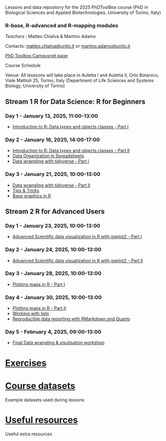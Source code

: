 Lessons and data repository for the 2025 PhDToolBox course (PhD in Biological Sciences and Applied Biotechnologies, University of Torino, Italy)

### R-base, R-advanced and R-mapping modules

*Teachers* : Matteo Chialva & Martino Adamo

Contacts: matteo.chialva@unito.it or martino.adamo@unito.it

[PhD Toolbox Campusnet page](https://dott-sbba.campusnet.unito.it/do/corsi.pl/Show?_id=1aqy)

Course Schedule

Venue: All lesssons will take place in Auletta I and Auletta II, Orto Botanico, Viale Mattioli 25, Torino, Italy (Department of Life Sciences and Systems Biology, University of Torino)

## Stream 1 R for Data Science: R for Beginners

### Day 1 - January 13, 2025, 11:00-13:00
- [Introduction to R: Data types and objects classes - Part I](https://github.com/mchialva/PhDToolbox2025/blob/main/Lessons%2FStream_1%2FLesson_1_RBasics.pdf)

### Day 2 - January 16, 2025, 14:00-17:00
- [Introduction to R: Data types and objects classes - Part II](https://github.com/mchialva/PhDToolbox2025/blob/main/Lessons%2FStream_1%2FLesson_1_RBasics.pdf)
- [Data Organization in Spreadsheets](
https://github.com/mchialva/PhDToolbox2025/blob/main/Lessons%2FStream_1%2FLesson_2_spreadsheets.pdf)
- [Data wrangling with tidyverse - Part I](https://github.com/mchialva/PhDToolbox2025/blob/main/Lessons/Stream_1/Lesson_2_data_wrangling.pdf)

### Day 3 - January 21, 2025, 10:00-13:00
- [Data wrangling with tidyverse - Part II](https://github.com/mchialva/PhDToolbox2025/blob/main/Lessons/Stream_1/Lesson_2_data_wrangling.pdf)
- [Tips & Tricks](https://github.com/mchialva/PhDToolbox2025/blob/main/Lessons/Stream_1/Lesson_3_tips.pdf)
- [Base graphics  in R](https://github.com/mchialva/PhDToolbox2025/blob/main/Lessons/Stream_1/Lesson_3_basegraphics.pdf)

## Stream 2 R for Advanced Users

### Day 1 - January 23, 2025, 10:00-13:00
- [Advanced Scientific data visualization in R with ggplot2 - Part I](https://github.com/mchialva/PhDToolbox2025/blob/main/Lessons/Stream_2/Lesson_1_ggplot2.pdf)

### Day 2 - January 24, 2025, 10:00-13:00
- [Advanced Scientific data visualization in R with ggplot2 - Part II](https://github.com/mchialva/PhDToolbox2025/blob/main/Lessons/Stream_2/Lesson_1_ggplot2.pdf)

### Day 3 - January 28, 2025, 10:00-13:00
- [Plotting maps in R - Part I](https://github.com/mchialva/PhDToolbox2025/blob/main/Lessons/Stream_2/Lesson_2_rmapping.pdf)

### Day 4 - January 30, 2025, 10:00-13:00
- [Plotting maps in R - Part II](https://github.com/mchialva/PhDToolbox2025/blob/main/Lessons/Stream_2/Lesson_2_rmapping.pdf)
- [Working with lists](https://github.com/mchialva/PhDToolbox2025/blob/main/Lessons/Stream_2/Lesson_3_lists.pdf)
- [Reproducible data reporting with RMarkdown and Quarto](https://github.com/mchialva/PhDToolbox2025/blob/main/Lessons/Stream_2/Lesson_3_rmarkdown.pdf)

### Day 5 - February 4, 2025, 09:00-13:00
- [Final Data wrangling & visulisation workshop](https://github.com/mchialva/PhDToolbox2025/tree/main/docs/Workshop/)

# [Exercises](https://mchialva.github.io/PhDToolbox2025/Exercises/)

# [Course datasets](https://github.com/mchialva/PhDToolbox2025/tree/main/Datasets/)
Example datasets used during lessons

# [Useful resources](https://github.com/mchialva/PhDToolbox2025/tree/main/resources/)
Useful extra resources

